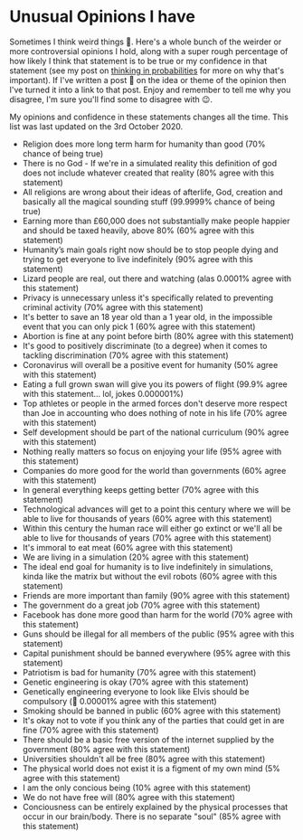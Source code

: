 # Unusual Opinions I have

Sometimes I think weird things 🤪. Here's a whole bunch of the weirder or more controversial opinions I hold, along with a super rough percentage of how likely I think that statement is to be true or my confidence in that statement (see my post on [thinking in probabilities](https://medium.com/lessons-by-charlie-jackson/how-thinking-in-probabilities-helps-you-make-better-decisions-c82e09bd183a) for more on why that's important). If I've written a post 📖 on the idea or theme of the opinion then I've turned it into a link to that post. Enjoy and remember to tell me why you disagree, I'm sure you'll find some to disagree with 😉.

My opinions and confidence in these statements changes all the time. This list was last updated on the 3rd October 2020.

<!-- NOTE: Add in more ridiculous ones with low probability -->

- Religion does more long term harm for humanity than good (70% chance of being true)
- There is no God - If we're in a simulated reality this definition of god does not include whatever created that reality (80% agree with this statement)
- All religions are wrong about their ideas of afterlife, God, creation and basically all the magical sounding stuff (99.9999% chance of being true)
- Earning more than £60,000 does not substantially make people happier and should be taxed heavily, above 80% (60% agree with this statement)
- Humanity’s main goals right now should be to stop people dying and trying to get everyone to live indefinitely (90% agree with this statement)
- Lizard people are real, out there and watching (alas 0.0001% agree with this statement)
- Privacy is unnecessary unless it's specifically related to preventing criminal activity (70% agree with this statement)
- It's better to save an 18 year old than a 1 year old, in the impossible event that you can only pick 1 (60% agree with this statement)
- Abortion is fine at any point before birth (80% agree with this statement)
- It's good to positively discriminate (to a degree) when it comes to tackling discrimination (70% agree with this statement)
- Coronavirus will overall be a positive event for humanity (50% agree with this statement)
- Eating a full grown swan will give you its powers of flight (99.9% agree with this statement... lol, jokes 0.000001%)
- Top athletes or people in the armed forces don't deserve more respect than Joe in accounting who does nothing of note in his life (70% agree with this statement)
- Self development should be part of the national curriculum (90% agree with this statement)
- Nothing really matters so focus on enjoying your life (95% agree with this statement)
- Companies do more good for the world than governments (60% agree with this statement)
- In general everything keeps getting better (70% agree with this statement)
- Technological advances will get to a point this century where we will be able to live for thousands of years (60% agree with this statement)
- Within this century the human race will either go extinct or we'll all be able to live for thousands of years (70% agree with this statement)
- It's immoral to eat meat (60% agree with this statement)
- We are living in a simulation (20% agree with this statement)
- The ideal end goal for humanity is to live indefinitely in simulations, kinda like the matrix but without the evil robots (60% agree with this statement)
- Friends are more important than family (90% agree with this statement)
- The government do a great job (70% agree with this statement)
- Facebook has done more good than harm for the world (70% agree with this statement)
- Guns should be illegal for all members of the public (95% agree with this statement)
- Capital punishment should be banned everywhere (95% agree with this statement)
- Patriotism is bad for humanity (70% agree with this statement)
- Genetic engineering is okay (70% agree with this statement)
- Genetically engineering everyone to look like Elvis should be compulsory (🕺 0.00001% agree with this statement)
- Smoking should be banned in public (60% agree with this statement)
- It's okay not to vote if you think any of the parties that could get in are fine (70% agree with this statement)
- There should be a basic free version of the internet supplied by the government (80% agree with this statement)
- Universities shouldn't all be free (80% agree with this statement)
- The physical world does not exist it is a figment of my own mind (5% agree with this statement)
- I am the only concious being (10% agree with this statement)
- We do not have free will (80% agree with this statement)
- Conciousness can be entirely explained by the physical processes that occur in our brain/body. There is no separate "soul" (85% agree with this statement)

